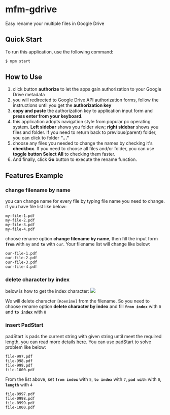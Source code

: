 # mfm-gdrive
Easy rename your multiple files in Google Drive

## Quick Start
To run this application, use the following command:
```bash
$ npm start
```
## How to Use
1. click button **authorize** to let the apps gain authorization to your Google Drive metadata
2. you will redirected to Google Drive API authorization forms, follow the instructions until you get the **authorization key**
3. **copy and paste** the authorization key to application input form and **press enter from your keyboard**.
4. this application adopts navigation style from popular pc operating system. **Left sidebar** shows you folder view; **right sidebar** shows you files and folder. If you need to return back to previous(parent) folder, you can click to folder **"..."**
5. choose any files you needed to change the names by checking it's **checkbox**. If you need to choose all files and/or folder, you can use **toggle button Select All** to checking them faster.
6. And finally, click **Go** button to execute the rename function.

## Features Example

### change filename by name
you can change name for every file by typing file name you need to change. if you have file list like below:
```
my-file-1.pdf
my-file-2.pdf
my-file-3.pdf
my-file-4.pdf
```
choose rename option **change filename by name**, then fill the input form **`from`** with `my` and **`to`** with `our`. Your filename list will change like below:
```
our-file-1.pdf
our-file-2.pdf
our-file-3.pdf
our-file-4.pdf
```

### delete character by index
below is how to get the index character:
![](https://media.giphy.com/media/8qqqesHEL8YRHjbfwF/source.gif)
  
We will delete character `[Koenime]` from the filename. So you need to choose rename option **delete character by index** and fill **`from index`** with `0` and **`to index`** with `8`

### insert PadStart
padStart is pads the current string with given string until meet the required length, you can read more details [here](https://developer.mozilla.org/en-US/docs/Web/JavaScript/Reference/Global_Objects/String/padStart). You can use padStart to solve problem like below:

```
file-997.pdf
file-998.pdf
file-999.pdf
file-1000.pdf
```
From the list above, set  **`from index`** with `5`, **`to index`**  with `7`, **`pad with`** with `0`, **`length`** with `4`

```
file-0997.pdf
file-0998.pdf
file-0999.pdf
file-1000.pdf
```